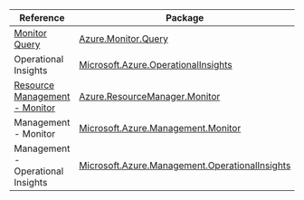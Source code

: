 | Reference | Package | Source |
|---|---|---|
|[Monitor Query](monitor.query-readme.md)|[Azure.Monitor.Query](https://www.nuget.org/packages/Azure.Monitor.Query)|[Github](https://github.com/Azure/azure-sdk-for-net/blob/main/sdk/monitor/Azure.Monitor.Query)|
|Operational Insights|[Microsoft.Azure.OperationalInsights](https://www.nuget.org/packages/Microsoft.Azure.OperationalInsights)|[Github](https://github.com/Azure/azure-sdk-for-net)|
|[Resource Management - Monitor](resourcemanager.monitor-readme.md)|[Azure.ResourceManager.Monitor](https://www.nuget.org/packages/Azure.ResourceManager.Monitor)|[Github](https://github.com/Azure/azure-sdk-for-net/blob/main/sdk/monitor/Azure.ResourceManager.Monitor)|
|Management - Monitor|[Microsoft.Azure.Management.Monitor](https://www.nuget.org/packages/Microsoft.Azure.Management.Monitor)|[Github](https://github.com/Azure/azure-sdk-for-net)|
|Management - Operational Insights|[Microsoft.Azure.Management.OperationalInsights](https://www.nuget.org/packages/Microsoft.Azure.Management.OperationalInsights)|[Github](https://github.com/Azure/azure-sdk-for-net)|
